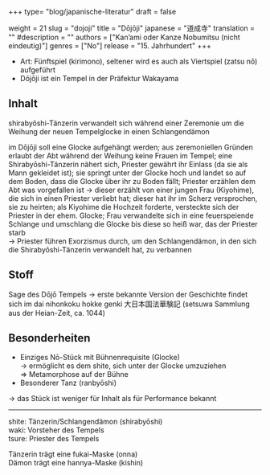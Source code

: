 +++
type= "blog/japanische-literatur"
draft = false

weight = 21
slug = "dojoji"
title = "Dōjōji"
japanese = "道成寺"
translation = ""
#description = ""
authors = ["Kan’ami oder Kanze Nobumitsu (nicht eindeutig)"]
genres = ["No"]
release = "15. Jahrhundert"
+++


- Art: Fünftspiel (kirimono), seltener wird es auch als Viertspiel (zatsu nō) aufgeführt
- Dōjōji ist ein Tempel in der Präfektur Wakayama

## Inhalt

shirabyôshi-Tänzerin verwandelt sich während einer Zeremonie um die Weihung der neuen Tempelglocke in einen Schlangendämon


im Dōjōji soll eine Glocke aufgehängt werden; aus zeremoniellen Gründen erlaubt der Abt während der Weihung keine Frauen im Tempel; eine Shirabyōshi-Tänzerin nähert sich, Priester gewährt ihr Einlass (da sie als Mann gekleidet ist); sie springt unter der Glocke hoch und landet so auf dem Boden, dass die Glocke über ihr zu Boden fällt; Priester erzählen dem Abt was vorgefallen ist -> dieser erzählt von einer jungen Frau (Kiyohime), die sich in einen Priester verliebt hat; dieser hat ihr im Scherz versprochen, sie zu heirten; als Kiyohime die Hochzeit forderte, versteckte sich der Priester in der ehem. Glocke; Frau verwandelte sich in eine feuerspeiende Schlange und umschlang die Glocke bis diese so heiß war, das der Priester starb  
-> Priester führen Exorzismus durch, um den Schlangendämon, in den sich die Shirabyōshi-Tänzerin verwandelt hat, zu verbannen

## Stoff

Sage des Dōjō Tempels -> erste bekannte Version der Geschichte findet sich im dai nihonkoku hokke genki 大日本国法華験記 (setsuwa Sammlung aus der Heian-Zeit, ca. 1044)

## Besonderheiten

- Einziges Nō-Stück mit Bühnenrequisite (Glocke)  
-> ermöglicht es dem shite, sich unter der Glocke umzuziehen  
=> Metamorphose auf der Bühne
- Besonderer Tanz (ranbyōshi)

-> das Stück ist weniger für Inhalt als für Performance bekannt

---

shite: Tänzerin/Schlangendämon (shirabyōshi)  
waki: Vorsteher des Tempels  
tsure: Priester des Tempels

Tänzerin trägt eine fukai-Maske (onna)  
Dämon trägt eine hannya-Maske (kishin)
